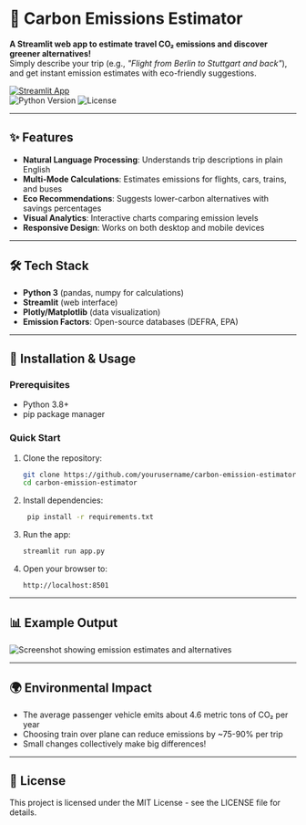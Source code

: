 # 🌱 Carbon Emissions Estimator  

**A Streamlit web app to estimate travel CO₂ emissions and discover greener alternatives!**  
Simply describe your trip (e.g., *"Flight from Berlin to Stuttgart and back"*), and get instant emission estimates with eco-friendly suggestions.  

[![Streamlit App](https://static.streamlit.io/badges/streamlit_badge_black_white.svg)](https://your-streamlit-app-url.streamlit.app/)  
![Python Version](https://img.shields.io/badge/python-3.8%2B-blue)
![License](https://img.shields.io/badge/license-MIT-green)

---

## ✨ Features  
- **Natural Language Processing**: Understands trip descriptions in plain English  
- **Multi-Mode Calculations**: Estimates emissions for flights, cars, trains, and buses  
- **Eco Recommendations**: Suggests lower-carbon alternatives with savings percentages  
- **Visual Analytics**: Interactive charts comparing emission levels  
- **Responsive Design**: Works on both desktop and mobile devices  

---

## 🛠️ Tech Stack  
- **Python 3** (pandas, numpy for calculations)  
- **Streamlit** (web interface)  
- **Plotly/Matplotlib** (data visualization)  
- **Emission Factors**: Open-source databases (DEFRA, EPA)  

---

## 🚀 Installation & Usage  

### Prerequisites
- Python 3.8+
- pip package manager

### Quick Start
1. Clone the repository:
   ```bash
   git clone https://github.com/yourusername/carbon-emission-estimator.git
   cd carbon-emission-estimator

2. Install dependencies:
   ```bash
    pip install -r requirements.txt

3. Run the app:
    ```bash
    streamlit run app.py

4. Open your browser to:
    ```text
    http://localhost:8501

---

## 📊 Example Output

![Screenshot showing emission estimates and alternatives](/images/Screenshot.png)

---

## 🌍 Environmental Impact

- The average passenger vehicle emits about 4.6 metric tons of CO₂ per year
- Choosing train over plane can reduce emissions by ~75-90% per trip
- Small changes collectively make big differences!

---

## 📜 License

This project is licensed under the MIT License - see the LICENSE file for details.
